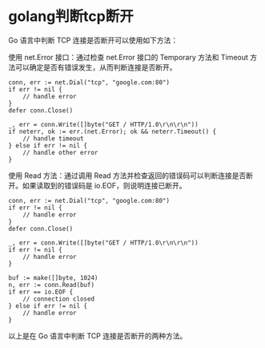 # golang判断tcp断开

Go 语言中判断 TCP 连接是否断开可以使用如下方法：

使用 net.Error 接口：通过检查 net.Error 接口的 Temporary 方法和 Timeout 方法可以确定是否有错误发生，从而判断连接是否断开。
```
conn, err := net.Dial("tcp", "google.com:80")
if err != nil {
    // handle error
}
defer conn.Close()

_, err = conn.Write([]byte("GET / HTTP/1.0\r\n\r\n"))
if neterr, ok := err.(net.Error); ok && neterr.Timeout() {
    // handle timeout
} else if err != nil {
    // handle other error
}
```

使用 Read 方法：通过调用 Read 方法并检查返回的错误码可以判断连接是否断开。如果读取到的错误码是 io.EOF，则说明连接已断开。
```
conn, err := net.Dial("tcp", "google.com:80")
if err != nil {
    // handle error
}
defer conn.Close()

_, err = conn.Write([]byte("GET / HTTP/1.0\r\n\r\n"))
if err != nil {
    // handle error
}

buf := make([]byte, 1024)
n, err := conn.Read(buf)
if err == io.EOF {
    // connection closed
} else if err != nil {
    // handle error
}
```

以上是在 Go 语言中判断 TCP 连接是否断开的两种方法。
